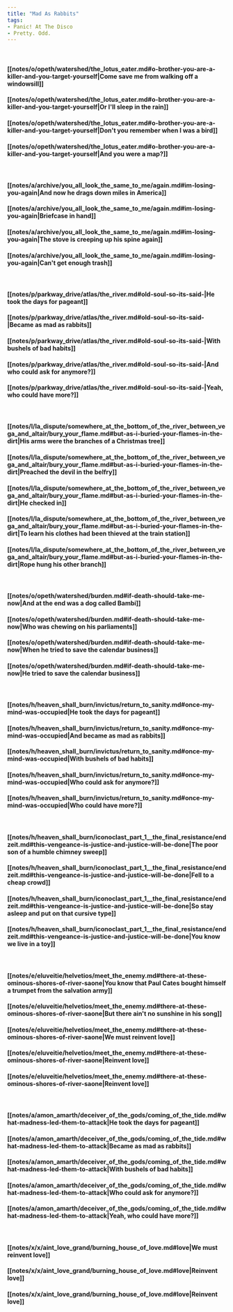 ```yaml
---
title: "Mad As Rabbits"
tags:
- Panic! At The Disco
- Pretty. Odd.
---
```

&nbsp;
#### [[notes/o/opeth/watershed/the_lotus_eater.md#o-brother-you-are-a-killer-and-you-target-yourself|Come save me from walking off a windowsill]]
#### [[notes/o/opeth/watershed/the_lotus_eater.md#o-brother-you-are-a-killer-and-you-target-yourself|Or I'll sleep in the rain]]
#### [[notes/o/opeth/watershed/the_lotus_eater.md#o-brother-you-are-a-killer-and-you-target-yourself|Don't you remember when I was a bird]]
#### [[notes/o/opeth/watershed/the_lotus_eater.md#o-brother-you-are-a-killer-and-you-target-yourself|And you were a map?]]
&nbsp;
#### [[notes/a/archive/you_all_look_the_same_to_me/again.md#im-losing-you-again|And now he drags down miles in America]]
#### [[notes/a/archive/you_all_look_the_same_to_me/again.md#im-losing-you-again|Briefcase in hand]]
#### [[notes/a/archive/you_all_look_the_same_to_me/again.md#im-losing-you-again|The stove is creeping up his spine again]]
#### [[notes/a/archive/you_all_look_the_same_to_me/again.md#im-losing-you-again|Can't get enough trash]]
&nbsp;
#### [[notes/p/parkway_drive/atlas/the_river.md#old-soul-so-its-said-|He took the days for pageant]]
#### [[notes/p/parkway_drive/atlas/the_river.md#old-soul-so-its-said-|Became as mad as rabbits]]
#### [[notes/p/parkway_drive/atlas/the_river.md#old-soul-so-its-said-|With bushels of bad habits]]
#### [[notes/p/parkway_drive/atlas/the_river.md#old-soul-so-its-said-|And who could ask for anymore?]]
#### [[notes/p/parkway_drive/atlas/the_river.md#old-soul-so-its-said-|Yeah, who could have more?]]
&nbsp;
#### [[notes/l/la_dispute/somewhere_at_the_bottom_of_the_river_between_vega_and_altair/bury_your_flame.md#but-as-i-buried-your-flames-in-the-dirt|His arms were the branches of a Christmas tree]]
#### [[notes/l/la_dispute/somewhere_at_the_bottom_of_the_river_between_vega_and_altair/bury_your_flame.md#but-as-i-buried-your-flames-in-the-dirt|Preached the devil in the belfry]]
#### [[notes/l/la_dispute/somewhere_at_the_bottom_of_the_river_between_vega_and_altair/bury_your_flame.md#but-as-i-buried-your-flames-in-the-dirt|He checked in]]
#### [[notes/l/la_dispute/somewhere_at_the_bottom_of_the_river_between_vega_and_altair/bury_your_flame.md#but-as-i-buried-your-flames-in-the-dirt|To learn his clothes had been thieved at the train station]]
#### [[notes/l/la_dispute/somewhere_at_the_bottom_of_the_river_between_vega_and_altair/bury_your_flame.md#but-as-i-buried-your-flames-in-the-dirt|Rope hung his other branch]]
&nbsp;
#### [[notes/o/opeth/watershed/burden.md#if-death-should-take-me-now|And at the end was a dog called Bambi]]
#### [[notes/o/opeth/watershed/burden.md#if-death-should-take-me-now|Who was chewing on his parliaments]]
#### [[notes/o/opeth/watershed/burden.md#if-death-should-take-me-now|When he tried to save the calendar business]]
#### [[notes/o/opeth/watershed/burden.md#if-death-should-take-me-now|He tried to save the calendar business]]
&nbsp;
#### [[notes/h/heaven_shall_burn/invictus/return_to_sanity.md#once-my-mind-was-occupied|He took the days for pageant]]
#### [[notes/h/heaven_shall_burn/invictus/return_to_sanity.md#once-my-mind-was-occupied|And became as mad as rabbits]]
#### [[notes/h/heaven_shall_burn/invictus/return_to_sanity.md#once-my-mind-was-occupied|With bushels of bad habits]]
#### [[notes/h/heaven_shall_burn/invictus/return_to_sanity.md#once-my-mind-was-occupied|Who could ask for anymore?]]
#### [[notes/h/heaven_shall_burn/invictus/return_to_sanity.md#once-my-mind-was-occupied|Who could have more?]]
&nbsp;
#### [[notes/h/heaven_shall_burn/iconoclast_part_1__the_final_resistance/endzeit.md#this-vengeance-is-justice-and-justice-will-be-done|The poor son of a humble chimney sweep]]
#### [[notes/h/heaven_shall_burn/iconoclast_part_1__the_final_resistance/endzeit.md#this-vengeance-is-justice-and-justice-will-be-done|Fell to a cheap crowd]]
#### [[notes/h/heaven_shall_burn/iconoclast_part_1__the_final_resistance/endzeit.md#this-vengeance-is-justice-and-justice-will-be-done|So stay asleep and put on that cursive type]]
#### [[notes/h/heaven_shall_burn/iconoclast_part_1__the_final_resistance/endzeit.md#this-vengeance-is-justice-and-justice-will-be-done|You know we live in a toy]]
&nbsp;
#### [[notes/e/eluveitie/helvetios/meet_the_enemy.md#there-at-these-ominous-shores-of-river-saone|You know that Paul Cates bought himself a trumpet from the salvation army]]
#### [[notes/e/eluveitie/helvetios/meet_the_enemy.md#there-at-these-ominous-shores-of-river-saone|But there ain't no sunshine in his song]]
#### [[notes/e/eluveitie/helvetios/meet_the_enemy.md#there-at-these-ominous-shores-of-river-saone|We must reinvent love]]
#### [[notes/e/eluveitie/helvetios/meet_the_enemy.md#there-at-these-ominous-shores-of-river-saone|Reinvent love]]
#### [[notes/e/eluveitie/helvetios/meet_the_enemy.md#there-at-these-ominous-shores-of-river-saone|Reinvent love]]
&nbsp;
#### [[notes/a/amon_amarth/deceiver_of_the_gods/coming_of_the_tide.md#what-madness-led-them-to-attack|He took the days for pageant]]
#### [[notes/a/amon_amarth/deceiver_of_the_gods/coming_of_the_tide.md#what-madness-led-them-to-attack|Became as mad as rabbits]]
#### [[notes/a/amon_amarth/deceiver_of_the_gods/coming_of_the_tide.md#what-madness-led-them-to-attack|With bushels of bad habits]]
#### [[notes/a/amon_amarth/deceiver_of_the_gods/coming_of_the_tide.md#what-madness-led-them-to-attack|Who could ask for anymore?]]
#### [[notes/a/amon_amarth/deceiver_of_the_gods/coming_of_the_tide.md#what-madness-led-them-to-attack|Yeah, who could have more?]]
&nbsp;
#### [[notes/x/x/aint_love_grand/burning_house_of_love.md#love|We must reinvent love]]
#### [[notes/x/x/aint_love_grand/burning_house_of_love.md#love|Reinvent love]]
#### [[notes/x/x/aint_love_grand/burning_house_of_love.md#love|Reinvent love]]
